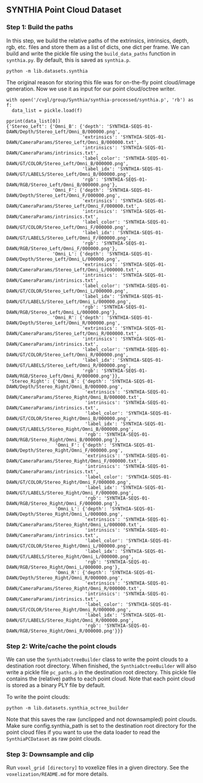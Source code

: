 ## SYNTHIA Point Cloud Dataset

### Step 1: Build the paths

In this step, we build the relative paths of the extrinsics, intrinsics, depth, rgb, etc. files and
store them as a list of dicts, one dict per frame. We can build and write the pickle file using
the `build_data_paths` function in `synthia.py`. By default, this is saved as `synthia.p`.
```
python -m lib.datasets.synthia
```

The original reason for storing this file was for on-the-fly point cloud/image generation. Now we
use it as input for our point cloud/octree writer.

```
with open('/cvgl/group/Synthia/synthia-processed/synthia.p', 'rb') as f:
  data_list = pickle.load(f)

pprint(data_list[0])
{'Stereo_Left': {'Omni_B': {'depth': 'SYNTHIA-SEQS-01-DAWN/Depth/Stereo_Left/Omni_B/000000.png',
                            'extrinsics': 'SYNTHIA-SEQS-01-DAWN/CameraParams/Stereo_Left/Omni_B/000000.txt',
                            'intrinsics': 'SYNTHIA-SEQS-01-DAWN/CameraParams/intrinsics.txt',
                            'label_color': 'SYNTHIA-SEQS-01-DAWN/GT/COLOR/Stereo_Left/Omni_B/000000.png',
                            'label_idx': 'SYNTHIA-SEQS-01-DAWN/GT/LABELS/Stereo_Left/Omni_B/000000.png',
                            'rgb': 'SYNTHIA-SEQS-01-DAWN/RGB/Stereo_Left/Omni_B/000000.png'},
                 'Omni_F': {'depth': 'SYNTHIA-SEQS-01-DAWN/Depth/Stereo_Left/Omni_F/000000.png',
                            'extrinsics': 'SYNTHIA-SEQS-01-DAWN/CameraParams/Stereo_Left/Omni_F/000000.txt',
                            'intrinsics': 'SYNTHIA-SEQS-01-DAWN/CameraParams/intrinsics.txt',
                            'label_color': 'SYNTHIA-SEQS-01-DAWN/GT/COLOR/Stereo_Left/Omni_F/000000.png',
                            'label_idx': 'SYNTHIA-SEQS-01-DAWN/GT/LABELS/Stereo_Left/Omni_F/000000.png',
                            'rgb': 'SYNTHIA-SEQS-01-DAWN/RGB/Stereo_Left/Omni_F/000000.png'},
                 'Omni_L': {'depth': 'SYNTHIA-SEQS-01-DAWN/Depth/Stereo_Left/Omni_L/000000.png',
                            'extrinsics': 'SYNTHIA-SEQS-01-DAWN/CameraParams/Stereo_Left/Omni_L/000000.txt',
                            'intrinsics': 'SYNTHIA-SEQS-01-DAWN/CameraParams/intrinsics.txt',
                            'label_color': 'SYNTHIA-SEQS-01-DAWN/GT/COLOR/Stereo_Left/Omni_L/000000.png',
                            'label_idx': 'SYNTHIA-SEQS-01-DAWN/GT/LABELS/Stereo_Left/Omni_L/000000.png',
                            'rgb': 'SYNTHIA-SEQS-01-DAWN/RGB/Stereo_Left/Omni_L/000000.png'},
                 'Omni_R': {'depth': 'SYNTHIA-SEQS-01-DAWN/Depth/Stereo_Left/Omni_R/000000.png',
                            'extrinsics': 'SYNTHIA-SEQS-01-DAWN/CameraParams/Stereo_Left/Omni_R/000000.txt',
                            'intrinsics': 'SYNTHIA-SEQS-01-DAWN/CameraParams/intrinsics.txt',
                            'label_color': 'SYNTHIA-SEQS-01-DAWN/GT/COLOR/Stereo_Left/Omni_R/000000.png',
                            'label_idx': 'SYNTHIA-SEQS-01-DAWN/GT/LABELS/Stereo_Left/Omni_R/000000.png',
                            'rgb': 'SYNTHIA-SEQS-01-DAWN/RGB/Stereo_Left/Omni_R/000000.png'}},
 'Stereo_Right': {'Omni_B': {'depth': 'SYNTHIA-SEQS-01-DAWN/Depth/Stereo_Right/Omni_B/000000.png',
                             'extrinsics': 'SYNTHIA-SEQS-01-DAWN/CameraParams/Stereo_Right/Omni_B/000000.txt',
                             'intrinsics': 'SYNTHIA-SEQS-01-DAWN/CameraParams/intrinsics.txt',
                             'label_color': 'SYNTHIA-SEQS-01-DAWN/GT/COLOR/Stereo_Right/Omni_B/000000.png',
                             'label_idx': 'SYNTHIA-SEQS-01-DAWN/GT/LABELS/Stereo_Right/Omni_B/000000.png',
                             'rgb': 'SYNTHIA-SEQS-01-DAWN/RGB/Stereo_Right/Omni_B/000000.png'},
                  'Omni_F': {'depth': 'SYNTHIA-SEQS-01-DAWN/Depth/Stereo_Right/Omni_F/000000.png',
                             'extrinsics': 'SYNTHIA-SEQS-01-DAWN/CameraParams/Stereo_Right/Omni_F/000000.txt',
                             'intrinsics': 'SYNTHIA-SEQS-01-DAWN/CameraParams/intrinsics.txt',
                             'label_color': 'SYNTHIA-SEQS-01-DAWN/GT/COLOR/Stereo_Right/Omni_F/000000.png',
                             'label_idx': 'SYNTHIA-SEQS-01-DAWN/GT/LABELS/Stereo_Right/Omni_F/000000.png',
                             'rgb': 'SYNTHIA-SEQS-01-DAWN/RGB/Stereo_Right/Omni_F/000000.png'},
                  'Omni_L': {'depth': 'SYNTHIA-SEQS-01-DAWN/Depth/Stereo_Right/Omni_L/000000.png',
                             'extrinsics': 'SYNTHIA-SEQS-01-DAWN/CameraParams/Stereo_Right/Omni_L/000000.txt',
                             'intrinsics': 'SYNTHIA-SEQS-01-DAWN/CameraParams/intrinsics.txt',
                             'label_color': 'SYNTHIA-SEQS-01-DAWN/GT/COLOR/Stereo_Right/Omni_L/000000.png',
                             'label_idx': 'SYNTHIA-SEQS-01-DAWN/GT/LABELS/Stereo_Right/Omni_L/000000.png',
                             'rgb': 'SYNTHIA-SEQS-01-DAWN/RGB/Stereo_Right/Omni_L/000000.png'},
                  'Omni_R': {'depth': 'SYNTHIA-SEQS-01-DAWN/Depth/Stereo_Right/Omni_R/000000.png',
                             'extrinsics': 'SYNTHIA-SEQS-01-DAWN/CameraParams/Stereo_Right/Omni_R/000000.txt',
                             'intrinsics': 'SYNTHIA-SEQS-01-DAWN/CameraParams/intrinsics.txt',
                             'label_color': 'SYNTHIA-SEQS-01-DAWN/GT/COLOR/Stereo_Right/Omni_R/000000.png',
                             'label_idx': 'SYNTHIA-SEQS-01-DAWN/GT/LABELS/Stereo_Right/Omni_R/000000.png',
                             'rgb': 'SYNTHIA-SEQS-01-DAWN/RGB/Stereo_Right/Omni_R/000000.png'}}}
```

### Step 2: Write/cache the point clouds

We can use the `SynthiaOctreeBuilder` class to write the point clouds to a destination root
directory. When finished, the `SynthiaOctreeBuilder` will also write a pickle file `pc_paths.p` in
the destination root directory. This pickle file contains the (relative) paths to each point cloud.
Note that each point cloud is stored as a binary PLY file by default.

To write the point clouds:
```
python -m lib.datasets.synthia_octree_builder
```

Note that this saves the raw (unclipped and not downsampled) point clouds. Make sure
config.synthia_path is set to the destination root directory for the point cloud files if
you want to use the data loader to read the `SynthiaPCDataset` as raw point clouds.

### Step 3: Downsample and clip

Run `voxel_grid [directory]` to voxelize files in a given directory. See the
`voxelization/README.md` for more details.
